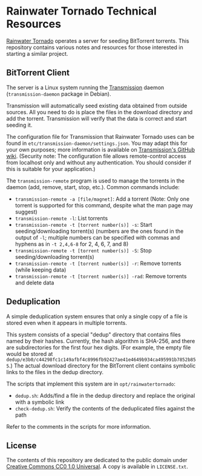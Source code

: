 # Rainwater Tornado Technical Resources

[Rainwater Tornado](https://rainwatertornado.cloud/) operates a server for seeding BitTorrent torrents. This repository contains various notes and resources for those interested in starting a similar project.

## BitTorrent Client

The server is a Linux system running the [Transmission](https://transmissionbt.com/) daemon (`transmission-daemon` package in Debian).

Transmission will automatically seed existing data obtained from outside sources. All you need to do is place the files in the download directory and add the torrent. Transmission will verify that the data is correct and start seeding it.

The configuration file for Transmission that Rainwater Tornado uses can be found in `etc/transmission-daemon/settings.json`. You may adapt this for your own purposes; more information is available on [Transmission's GitHub wiki](https://github.com/transmission/transmission/wiki/Editing-Configuration-Files). (Security note: The configuration file allows remote-control access from localhost only and without any authentication. You should consider if this is suitable for your application.)

The `transmission-remote` program is used to manage the torrents in the daemon (add, remove, start, stop, etc.). Common commands include:

* `transmission-remote -a [file/magnet]`: Add a torrent (Note: Only one torrent is supported for this command, despite what the man page may suggest)
* `transmission-remote -l`: List torrents
* `transmission-remote -t [torrent number(s)] -s`: Start seeding/downloading torrent(s) (numbers are the ones found in the output of `-l`; multiple numbers can be specified with commas and hyphens as in `-t 2,4,6-8` for 2, 4, 6, 7, and 8)
* `transmission-remote -t [torrent number(s)] -S`: Stop seeding/downloading torrent(s)
* `transmission-remote -t [torrent number(s)] -r`: Remove torrents (while keeping data)
* `transmission-remote -t [torrent number(s)] -rad`: Remove torrents and delete data

## Deduplication

A simple deduplication system ensures that only a single copy of a file is stored even when it appears in multiple torrents.

This system consists of a special "dedup" directory that contains files named by their hashes. Currently, the hash algorithm is SHA-256, and there are subdirectories for the first four hex digits. (For example, the empty file would be stored at `dedup/e3b0/c44298fc1c149afbf4c8996fb92427ae41e4649b934ca495991b7852b855`.) The actual download directory for the BitTorrent client contains symbolic links to the files in the dedup directory.

The scripts that implement this system are in `opt/rainwatertornado`:

* `dedup.sh`: Adds/find a file in the dedup directory and replace the original with a symbolic link
* `check-dedup.sh`: Verify the contents of the deduplicated files against the path

Refer to the comments in the scripts for more information.

## License

The contents of this repository are dedicated to the public domain under [Creative Commons CC0 1.0 Universal](https://creativecommons.org/publicdomain/zero/1.0/). A copy is available in `LICENSE.txt`.